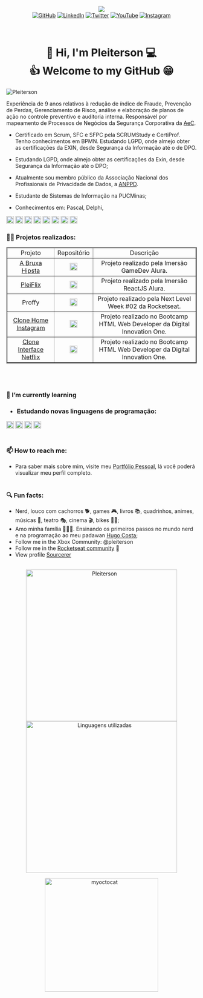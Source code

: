 <!--Banner session-->
<!-- <p align="center"><img src="https://imgur.com/jSBcQQe.png"/><br> -->
<p align="center"><img src="https://i.imgur.com/uTk6zzB.png"/><br>
<!-- Badges session -->
<a href="https://github.com/Pleiterson" target="_blank" rel="noopener noreferrer"><img src="https://img.shields.io/badge/-GitHub-000?style=flat-square&logo=Github&logoColor=white&link" alt="GitHub"></a>
<a href="https://www.linkedin.com/in/pleiterson" target="_blank" rel="noopener noreferrer"><img src="https://img.shields.io/badge/LinkedIn-%230077B5.svg?&style=flat-square&logo=linkedin&logoColor=white" alt="LinkedIn"></a>
<a href="https://twitter.com/pleiterson" target="_blank" rel="noopener noreferrer"><img src="https://img.shields.io/badge/Twitter-%2303A9F4.svg?&style=flat-square&logo=twitter&logoColor=white" alt="Twitter"></a>
<a href="https://www.youtube.com/user/pleiterson" target="_blank" rel="noopener noreferrer"><img src="https://img.shields.io/badge/-Youtube-FF0000?style=flat-square&labelColor=FF0000&logo=youtube&logoColor=white" alt="YouTube"></a>
<a href="https://www.instagram.com/pleiterson/" target="_blank" rel="noopener noreferrer"><img src="https://img.shields.io/badge/Instagram-%23E4405F.svg?&style=flat-square&logo=instagram&logoColor=white" alt="Instagram"></a>
</p><br>

<!--About session-->
<h1 align="center">👋 Hi, I'm Pleiterson 💻<br>👍 Welcome to my GitHub 😁</h1>

<!--
<p align="left"><img src="https://komarev.com/ghpvc/?username=Pleiterson" alt="Pleiterson"/></p> -->
<p align="left"><img src="https://visitor-badge.laobi.icu/badge?page_id=Pleiterson" alt="Pleiterson"/></p>

Experiência de 9 anos relativos à redução de índice de Fraude, Prevenção de Perdas, Gerenciamento de Risco, análise e elaboração de planos de ação no controle preventivo e auditoria interna. Responsável por mapeamento de Processos de Negócios da Segurança Corporativa da [AeC](https://www.aec.com.br).

- Certificado em Scrum, SFC e SFPC pela SCRUMStudy e CertiProf. Tenho conhecimentos em BPMN. Estudando LGPD, onde almejo obter as certificações da EXIN, desde Segurança da Informação até o de DPO.
- Estudando LGPD, onde almejo obter as certificações da Exin, desde Segurança da Informação até o DPO;
- Atualmente sou membro público da Associação Nacional dos Profissionais de Privacidade de Dados, a [ANPPD](https://anppd.org).

- Estudante de Sistemas de Informação na PUCMinas;
- Conhecimentos em: Pascal, Delphi, 
<span>
  <img src="https://devicons.github.io/devicon/devicon.git/icons/visualstudio/visualstudio-plain.svg" alt="Visual Basic" title="Visual Basic" width="20" height="20"/>
  <img src="https://devicons.github.io/devicon/devicon.git/icons/cplusplus/cplusplus-original.svg" alt="C++" title="C++" width="20" height="20"/>
  <img src="https://devicons.github.io/devicon/devicon.git/icons/csharp/csharp-original.svg" alt="C#" title="C#" width="20" height="20"/>
  <img src="https://devicons.github.io/devicon/devicon.git/icons/mysql/mysql-original.svg" alt="SQL" title="SQL" width="20" height="20"/>
  <img src="https://devicons.github.io/devicon/devicon.git/icons/git/git-original.svg" alt="Git" title="Git" width="20" height="20"/>
  <img src="https://devicons.github.io/devicon/devicon.git/icons/html5/html5-original-wordmark.svg" alt="HTML5" title="HTML5" width="20" height="20"/>
  <img src="https://devicons.github.io/devicon/devicon.git/icons/css3/css3-original-wordmark.svg" alt="CSS3" title="CSS3" width="20" height="20"/>
  <img src="https://devicons.github.io/devicon/devicon.git/icons/javascript/javascript-original.svg" alt="JavaScript" title="JavaScript" width="20" height="20"/>
</span>

<h3>👨‍💻 Projetos realizados:</h3>

<table border ="2">
  <thead align="center">
    <tr>
      <td>Projeto</td>
      <td>Repositório</td>
      <td>Descrição</td>
    </tr>
  </thead>
  <tbody align="center">
    <tr>
      <td><a href="https://abruxahipsta.vercel.app/" target="_blank" rel="noopener noreferrer">A Bruxa Hipsta</a></td>
      <td><a href="https://github.com/Pleiterson/imersaogamedev-javascript" target="blank"><img src="https://devicons.github.io/devicon/devicon.git/icons/github/github-original.svg" alt="GitHub" height="20" width="20" /></a></td>
      <td>Projeto realizado pela Imersão GameDev Alura.</td>
    </tr>
    <tr>
      <td><a href="https://pleiflix.vercel.app" target="_blank" rel="noopener noreferrer">PleiFlix</a></td>
      <td><a href="https://github.com/Pleiterson/imersaoreactjs-reactjs-pleiflix" target="blank"><img src="https://devicons.github.io/devicon/devicon.git/icons/github/github-original.svg" alt="GitHub" height="20" width="20" /></a></td>
      <td>Projeto realizado pela Imersão ReactJS Alura.</td>
    </tr>
    <tr>
      <td>Proffy</a></td>
      <td><a href="https://github.com/Pleiterson/nlw2-discovery-proffy" target="blank"><img src="https://devicons.github.io/devicon/devicon.git/icons/github/github-original.svg" alt="GitHub" height="20" width="20" /></a></td>
      <td>Projeto realizado pela Next Level Week #02 da Rocketseat.</td>
    </tr>
    <tr>
      <td><a href="https://clone-instagram.vercel.app/" target="_blank" rel="noopener noreferrer">Clone Home Instagram</a></td>
      <td><a href="https://github.com/Pleiterson/clone-home-instagram-html-css" target="blank"><img src="https://devicons.github.io/devicon/devicon.git/icons/github/github-original.svg" alt="GitHub" height="20" width="20" /></a></td>
      <td>Projeto realizado no Bootcamp HTML Web Developer da Digital Innovation One.</td>
    </tr>
    <tr>
      <td><a href="https://clone-netflix.vercel.app/" target="_blank" rel="noopener noreferrer">Clone Interface Netflix</a></td>
      <td><a href="https://github.com/Pleiterson/clone-interface-netflix-html-css-js" target="blank"><img src="https://devicons.github.io/devicon/devicon.git/icons/github/github-original.svg" alt="GitHub" height="20" width="20" /></a></td>
      <td>Projeto realizado no Bootcamp HTML Web Developer da Digital Innovation One.</td>
    </tr>
  </tbody>
</table><br><br>

<h3>🌱 I’m currently learning<h3>

- Estudando novas linguagens de programação: 
<img src="https://devicons.github.io/devicon/devicon.git/icons/nodejs/nodejs-original.svg" alt="NodeJS" width="20" height="20"/>
<img src="https://devicons.github.io/devicon/devicon.git/icons/react/react-original-wordmark.svg" alt="ReactJS" width="20" height="20"/>
<img src="https://devicons.github.io/devicon/devicon.git/icons/python/python-original.svg" alt="Python" width="20" height="20"/>
<img src="https://devicons.github.io/devicon/devicon.git/icons/php/php-original.svg" alt="php" width="20" height="20"/><br><br>

<h3>📫 How to reach me:</h3>

- Para saber mais sobre mim, visite meu [Portfólio Pessoal](https://pleiterson.vercel.app/), lá você poderá visualizar meu perfil completo.<br><br>

<h3>🔍 Fun facts:</h3>

- Nerd, louco com cachorros 🐕, games 🎮, livros 📚, quadrinhos, animes, músicas 🎼, teatro 🎭, cinema 🎬, bikes 🚵‍♂️;
- Amo minha família 👨‍👩‍👦. Ensinando os primeiros passos no mundo nerd e na programação ao meu padawan [Hugo Costa](https://github.com/hugocsantos);
- Follow me in the Xbox Community: @pleiterson
- Follow me in the [Rocketseat community](https://app.rocketseat.com.br/me/pleiterson) 🚀
- View profile [Sourcerer](https://sourcerer.io/pleiterson)<br><br>

<p align="center">
  <img width="400" src="https://github-readme-stats.pleiterson.vercel.app/api?username=Pleiterson&show_icons=true&theme=vue-dark" alt="Pleiterson"/>
  <img width="400" src="https://github-readme-stats.pleiterson.vercel.app/api/top-langs?username=Pleiterson&layout=compact&theme=vue-dark" alt="Linguagens utilizadas">
</p>

<p align="center"><img src="https://octocat-generator-assets.githubusercontent.com/my-octocat-1596034333343.png" alt="myoctocat" height="300" width="300"></p>

<!--
**Pleiterson/Pleiterson** is a ✨ _special_ ✨ repository because its `README.md` (this file) appears on your GitHub profile.

Here are some ideas to get you started:

- 🔭 I’m currently working on ...
- 👯 I’m looking to collaborate on ...
- 🤔 I’m looking for help with ...
- 💬 Ask me about ...
- 😄 Pronouns: ...
-->
